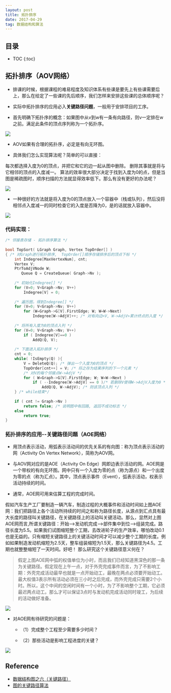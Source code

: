 ```yaml
---
layout: post
title: 拓扑排序
date: 2017-04-29
tag: 数据结构和算法
---
```


## 目录

* TOC 
{:toc}

## 拓扑排序（AOV网络）

- 排课的时候，根据课程的难易程度及知识体系有些课是要先上有些课需要后上，那么在给定了一些课的先后顺序，我们怎样来安排这些课的总体顺序呢？

- 实际中拓扑排序的应用必入**关键路径问题**，一般用于安排项目的工序。

- 首先明确下拓扑序的概念：如果图中从v到w有一条有向路径，则v一定排在w之前。满足此条件的顶点序列称为一个拓扑序。

![](http://i.imgur.com/gLjyFMn.png)
- AOV如果有合理的拓扑序，必定是有向无环图。

- 具体我们怎么实现算法呢？简单的可以直接：

> 
每次都选择入度为0的顶点，并把它和它的边一起从图中删除。
删除其事就是将与它相邻的顶点的入度减一。 
算法的效率很大部分决定于找到入度为0的点，但是当图是稀疏图时，顺序扫描的方法就显得效率低下。那么有没有更好的办法呢？

![](http://i.imgur.com/0k9Luqr.png)

- 一种很好的方法就是将入度为0的顶点放入一个容器中（栈或队列），然后没将相邻点入度减一的同时检查它的入度是否降为0，是的话就放入容器中。

![](http://i.imgur.com/D602Dh3.png)

### 代码实现：
```C
/* 邻接表存储 - 拓扑排序算法 */
 
bool TopSort( LGraph Graph, Vertex TopOrder[] )
{ /* 对Graph进行拓扑排序,  TopOrder[]顺序存储排序后的顶点下标 */
    int Indegree[MaxVertexNum], cnt;
    Vertex V;
    PtrToAdjVNode W;
       Queue Q = CreateQueue( Graph->Nv );
  
    /* 初始化Indegree[] */
    for (V=0; V<Graph->Nv; V++)
        Indegree[V] = 0;
         
    /* 遍历图，得到Indegree[] */
    for (V=0; V<Graph->Nv; V++)
        for (W=Graph->G[V].FirstEdge; W; W=W->Next)
            Indegree[W->AdjV]++; /* 对有向边<V, W->AdjV>累计终点的入度 */
             
    /* 将所有入度为0的顶点入列 */
    for (V=0; V<Graph->Nv; V++)
        if ( Indegree[V]==0 )
            AddQ(Q, V);
             
    /* 下面进入拓扑排序 */ 
    cnt = 0; 
    while( !IsEmpty(Q) ){
        V = DeleteQ(Q); /* 弹出一个入度为0的顶点 */
        TopOrder[cnt++] = V; /* 将之存为结果序列的下一个元素 */
        /* 对V的每个邻接点W->AdjV */
        for ( W=Graph->G[V].FirstEdge; W; W=W->Next )
            if ( --Indegree[W->AdjV] == 0 )/* 若删除V使得W->AdjV入度为0 */
                AddQ(Q, W->AdjV); /* 则该顶点入列 */ 
    } /* while结束*/
     
    if ( cnt != Graph->Nv )
        return false; /* 说明图中有回路, 返回不成功标志 */ 
    else
        return true;
}
```

### 拓扑排序的应用--关键路径问题（AOE网络）

- 用顶点表示活动，用弧表示活动间的优先关系的有向图：称为顶点表示活动的网（Activity On Vertex Network），简称为AOV网。

- 与AOV网对应的是AOE（Activity On Edge）网即边表示活动的网。AOE网是一个带权的有向无环图。网中只有一个入度为零的点（称为源点）和一个出度为零的点（称为汇点）。其中，顶点表示事件（Event），弧表示活动，权表示活动持续的时间。

- 通常，AOE网可用来估算工程的完成时间。

>
假如汽车生产工厂要制造一辆汽车，制造过程的大概事件和活动时间如上图AOE网：我们把路径上各个活动所持续的时间之和称为路径长度，从源点到汇点具有最大长度的路径叫关键路径，在关键路径上的活动叫关键活动。那么，显然对上图AOE网而言,所谓关键路径：开始-->发动机完成-->部件集中到位-->组装完成。路径长度为5.5。如果我们试图缩短整个工期，去改进轮子的生产效率，哪怕改动0.1也是无益的。只有缩短关键路径上的关键活动时间才可以减少整个工期的长度。例如如果制造发动机缩短为2.5天，整车组装缩短为1.5天，那么关键路径为4.5。工期也就整整缩短了一天时间。好吧！ 那么研究这个关键路径意义何在？

> 假定上图AOE网中弧的权值单位为小时，而且我们已经知道黑深色的那一条为关键路径。假定现在上午一点，对于外壳完成事件而言，为了不影响工期：外壳完成活动最早也就是一点开始动工，最晚在两点必须要开始动工。最大权值3表示所有活动必须在三小时之后完成，而外壳完成只需要2个小时。所以，这个中间的空闲时间有一个小时，为了不影响整个工期，它必须最迟两点动工。那么才可以保证3点时与发动机完成活动同时竣工，为后续的活动做好准备。

![](http://i.imgur.com/dH9tbMv.png)

- 对AOE网有待研究的问题是：

    - （1）完成整个工程至少需要多少时间？
 
    - （2）那些活动是影响工程进度的关键？
    
![](http://i.imgur.com/BJpeYut.png)

## Reference

- [数据结构图之六（关键路径）](http://www.cnblogs.com/Braveliu/p/3461649.html)
- [图的关键路径算法](http://blog.csdn.net/flying0033/article/details/6994088)